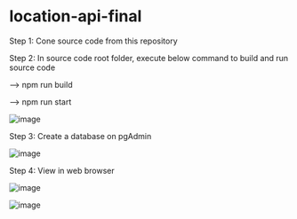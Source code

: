 # location-api-final
Step 1: Cone source code from this repository

Step 2: In source code root folder, execute below command to build and run source code


--> npm run build


--> npm run start


![image](https://github.com/user-attachments/assets/89785a5d-4e1a-4acb-bcaf-3f3ff61b6e45)

Step 3: Create a database on pgAdmin

![image](https://github.com/user-attachments/assets/2b9b2360-63fa-405e-a0b8-eb4b3f3f02d5)


Step 4: View in web browser

![image](https://github.com/user-attachments/assets/0d95b38a-44df-42b7-a701-6807a339aa52)

![image](https://github.com/user-attachments/assets/8354794f-3b75-4645-aa20-11add3d07cb4)


